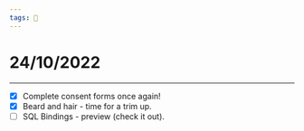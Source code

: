 ```yaml
---
tags: 📆
---
```


# 24/10/2022
---

- [x] Complete consent forms once again!
- [x] Beard and hair - time for a trim up.
- [ ] SQL Bindings - preview (check it out).
